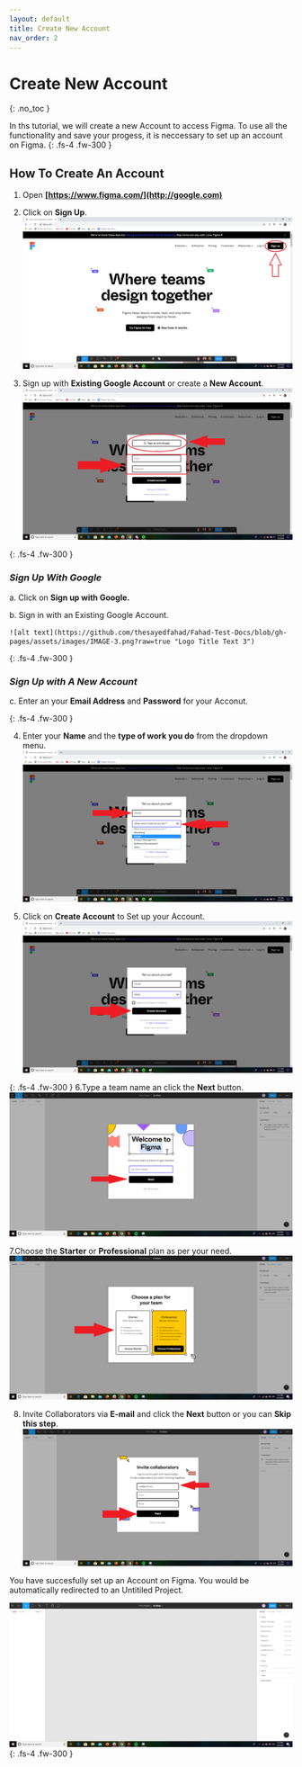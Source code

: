 ```yaml
---
layout: default
title: Create New Account
nav_order: 2
---
```


# Create New Account
{: .no_toc }

In ths tutorial, we will create a new Account to access Figma. To use all the functionality and save your progess, it is neccessary to 
set up an account on Figma.
{: .fs-4 .fw-300 }



## How To Create An Account

1. Open **[https://www.figma.com/](http://google.com)**

2. Click on **Sign Up**.
  ![alt text](https://github.com/thesayedfahad/Fahad-Test-Docs/blob/gh-pages/assets/images/Image-1.png?raw=true "Logo Title Text 1")

3. Sign up with **Existing Google Account** or create a **New Account**.
  ![alt text](https://github.com/thesayedfahad/Fahad-Test-Docs/blob/gh-pages/assets/images/IMAGE-2%20(1).png?raw=true "Logo Title Text    2")

  {: .fs-4 .fw-300 }  
  ### *Sign Up With Google*  
  a. Click on **Sign up with Google.** 

  b. Sign in with an Existing Google Account.

    ![alt text](https://github.com/thesayedfahad/Fahad-Test-Docs/blob/gh-pages/assets/images/IMAGE-3.png?raw=true "Logo Title Text 3")



  {: .fs-4 .fw-300 }
  ### *Sign Up with A New Account*
  c. Enter an your **Email Address** and **Password** for your Acconut.

{: .fs-4 .fw-300 }

4. Enter your **Name** and the **type of work you do** from the dropdown menu.
  ![alt text](https://github.com/thesayedfahad/Fahad-Test-Docs/blob/gh-pages/assets/images/IMAGE-4.png?raw=true "Logo Title Text 3")

5. Click on **Create Account** to Set up your Account.
  ![alt text](https://github.com/thesayedfahad/Fahad-Test-Docs/blob/gh-pages/assets/images/Create-account.png?raw=true "Logo Title Text 3")

{: .fs-4 .fw-300 }
6.Type a team name an click the **Next** button.
  ![alt text](https://github.com/thesayedfahad/Fahad-Test-Docs/blob/gh-pages/assets/images/welcome-to-figma.png?raw=true "Logo Title Text 4")

7.Choose the **Starter** or **Professional** plan as per your need.
  ![alt text](https://github.com/thesayedfahad/Fahad-Test-Docs/blob/gh-pages/assets/images/plan.png?raw=true "Logo Title Text 5")

8. Invite Collaborators via **E-mail** and click the **Next** button or you can **Skip this step**.
  ![alt text](https://github.com/thesayedfahad/Fahad-Test-Docs/blob/gh-pages/assets/images/next%20(2).png?raw=true "Logo Title Text 5")


You have succesfully set up an Account on Figma. You would be automatically redirected to an Untitiled Project.

  ![alt text](https://github.com/thesayedfahad/Fahad-Test-Docs/blob/gh-pages/assets/images/2020-04-05%20(17).png?raw=true "Logo Title Text 6")
{: .fs-4 .fw-300 }


